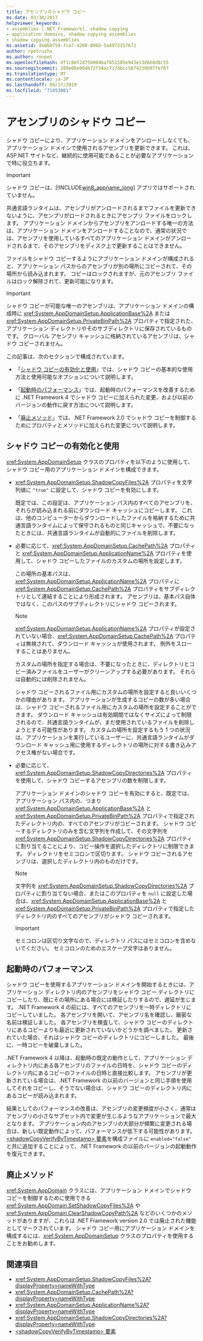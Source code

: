 ```yaml
---
title: アセンブリのシャドウ コピー
ms.date: 03/30/2017
helpviewer_keywords:
- assemblies [.NET Framework], shadow copying
- application domains, shadow copying assemblies
- shadow copying assemblies
ms.assetid: de8b8759-fca7-4260-896b-5a4973157672
author: rpetrusha
ms.author: ronpet
ms.openlocfilehash: df1c86f2d75b0046af851585e943e13d668d8c55
ms.sourcegitcommit: 289e06e904b72f34ac717dbcc5074239b977e707
ms.translationtype: MT
ms.contentlocale: ja-JP
ms.lasthandoff: 09/17/2019
ms.locfileid: "71053081"
---
```

# <a name="shadow-copying-assemblies"></a>アセンブリのシャドウ コピー

シャドウ コピーにより、アプリケーション ドメインをアンロードしなくても、アプリケーション ドメインで使用されるアセンブリを更新できます。 これは、ASP.NET サイトなど、継続的に使用可能であることが必要なアプリケーションで特に役立ちます。

> [!IMPORTANT]
> シャドウ コピーは、[!INCLUDE[win8_appname_long](../../../includes/win8-appname-long-md.md)] アプリではサポートされていません。

共通言語ランタイムは、アセンブリがアンロードされるまでファイルを更新できないように、アセンブリがロードされるときにアセンブリ ファイルをロックします。 アプリケーション ドメインからアセンブリをアンロードする唯一の方法は、アプリケーション ドメインをアンロードすることなので、通常の状況では、アセンブリを使用しているすべてのアプリケーション ドメインがアンロードされるまで、そのアセンブリをディスク上で更新することはできません。

ファイルをシャドウ コピーするようにアプリケーション ドメインが構成されると、アプリケーション パスからのアセンブリが別の場所にコピーされて、その場所から読み込まれます。 コピーはロックされますが、元のアセンブリ ファイルはロック解除されて、更新可能になります。

> [!IMPORTANT]
> シャドウ コピーが可能な唯一のアセンブリは、アプリケーション ドメインの構成時に <xref:System.AppDomainSetup.ApplicationBase%2A> または <xref:System.AppDomainSetup.PrivateBinPath%2A> プロパティで指定された、アプリケーション ディレクトリやそのサブディレクトリに保存されているものです。 グローバル アセンブリ キャッシュに格納されているアセンブリは、シャドウ コピーされません。

この記事は、次のセクションで構成されています。

- 「[シャドウ コピーの有効化と使用](#EnablingAndUsing)」では、シャドウ コピーの基本的な使用方法と使用可能なオプションについて説明します。

- 「[起動時のパフォーマンス](#StartupPerformance)」では、起動時のパフォーマンスを改善するために .NET Framework 4 でシャドウ コピーに加えられた変更、および以前のバージョンの動作に戻す方法について説明します。

- 「[廃止メソッド](#ObsoleteMethods)」では、.NET Framework 2.0 でシャドウ コピーを制御するためにプロパティとメソッドに加えられた変更について説明します。

<a name="EnablingAndUsing"></a>

## <a name="enabling-and-using-shadow-copying"></a>シャドウ コピーの有効化と使用

<xref:System.AppDomainSetup> クラスのプロパティを以下のように使用して、シャドウ コピー用のアプリケーション ドメインを構成できます。

- <xref:System.AppDomainSetup.ShadowCopyFiles%2A> プロパティを文字列値に `"true"` に設定して、シャドウ コピーを有効にします。

  既定では、この設定は、アプリケーション パス内のすべてのアセンブリを、それらが読み込まれる前にダウンロード キャッシュにコピーします。 これは、他のコンピューターからダウンロードしたファイルを格納するために共通言語ランタイムによって保守されるものと同じキャッシュで、不要になったときには、共通言語ランタイムが自動的にファイルを削除します。

- 必要に応じて、<xref:System.AppDomainSetup.CachePath%2A> プロパティと <xref:System.AppDomainSetup.ApplicationName%2A> プロパティを使用して、シャドウ コピーしたファイルのカスタムの場所を設定します。

  この場所の基本パスは、<xref:System.AppDomainSetup.ApplicationName%2A> プロパティに <xref:System.AppDomainSetup.CachePath%2A> プロパティをサブディレクトリとして連結することにより形成されます。 アセンブリは、基本パス自体ではなく、このパスのサブディレクトリにシャドウ コピーされます。

  > [!NOTE]
  > <xref:System.AppDomainSetup.ApplicationName%2A> プロパティが設定されていない場合、<xref:System.AppDomainSetup.CachePath%2A> プロパティは無視されて、ダウンロード キャッシュが使用されます。 例外をスローすることはありません。

  カスタムの場所を指定する場合は、不要になったときに、ディレクトリとコピー済みファイルをユーザーがクリーンアップする必要があります。 それらは自動的には削除されません。

  シャドウ コピーされるファイル用にカスタムの場所を設定すると良いいくつかの理由があります。 アプリケーションが生成するコピーの数が多い場合は、シャドウ コピーされるファイル用にカスタムの場所を設定することができます。 ダウンロード キャッシュは有効期間ではなくサイズによって制限されるので、共通言語ランタイムが、まだ使用されているファイルを削除しようとする可能性があります。 カスタムの場所を設定するもう 1 つの状況は、アプリケーションを実行しているユーザーに、共通言語ランタイムがダウンロード キャッシュ用に使用するディレクトリの場所に対する書き込みアクセス権がない場合です。

- 必要に応じて、<xref:System.AppDomainSetup.ShadowCopyDirectories%2A> プロパティを使用して、シャドウ コピーするアセンブリの数を制限します。

  アプリケーション ドメインのシャドウ コピーを有効にすると、既定では、アプリケーション パス内の、つまり <xref:System.AppDomainSetup.ApplicationBase%2A> と <xref:System.AppDomainSetup.PrivateBinPath%2A> プロパティで指定されたディレクトリ内の、すべてのアセンブリがコピーされます。 シャドウ コピーするディレクトリのみを含む文字列を作成して、その文字列を <xref:System.AppDomainSetup.ShadowCopyDirectories%2A> プロパティに割り当てることにより、コピー操作を選択したディレクトリに制限できます。 ディレクトリをセミコロンで区切ります。 シャドウ コピーされるアセンブリは、選択したディレクトリ内のものだけです。

  > [!NOTE]
  > 文字列を <xref:System.AppDomainSetup.ShadowCopyDirectories%2A> プロパティに割り当てない場合、またはこのプロパティを `null` に設定した場合は、<xref:System.AppDomainSetup.ApplicationBase%2A> と <xref:System.AppDomainSetup.PrivateBinPath%2A> プロパティで指定したディレクトリ内のすべてのアセンブリがシャドウ コピーされます。

  > [!IMPORTANT]
  > セミコロンは区切り文字なので、ディレクトリ パスにはセミコロンを含めないでください。 セミコロンのためのエスケープ文字はありません。

<a name="StartupPerformance"></a>

## <a name="startup-performance"></a>起動時のパフォーマンス

シャドウ コピーを使用するアプリケーション ドメインを開始するときには、アプリケーション ディレクトリ内のアセンブリをシャドウ コピー ディレクトリにコピーしたり、既にその場所にある場合には検証したりするので、遅延が生じます。 .NET Framework 4 の前には、すべてのアセンブリを一時ディレクトリにコピーしていました。 各アセンブリを開いて、アセンブリ名を確認し、厳密な名前は検証しました。 各アセンブリを検査して、シャドウ コピーのディレクトリにあるコピーよりも最近に更新されていないかどうかを調べました。 更新されていた場合、それはシャドウ コピーのディレクトリにコピーしました。 最後に、一時コピーを破棄しました。

.NET Framework 4 以降は、起動時の既定の動作として、アプリケーション ディレクトリ内にある各アセンブリのファイルの日時を、シャドウ コピーのディレクトリ内にあるコピーのファイルの日時と直接比較します。 アセンブリが更新されている場合は、.NET Framework の以前のバージョンと同じ手順を使用してそれをコピーし、そうでない場合は、シャドウ コピーのディレクトリ内にあるコピーが読み込まれます。

結果としてのパフォーマンスの改善は、アセンブリの変更頻度が小さく、通常はアセンブリの小さなサブセット内で変更が生じるようなアプリケーションで最大となります。 アプリケーション内のアセンブリの大部分が頻繁に変更される場合は、新しい既定動作によって、パフォーマンスが低下する可能性があります。 [\<shadowCopyVerifyByTimestamp> 要素](../configure-apps/file-schema/runtime/shadowcopyverifybytimestamp-element.md)を構成ファイルに `enabled="false"` と共に追加することによって、.NET Framework の以前のバージョンの起動動作を復元できます。

<a name="ObsoleteMethods"></a>

## <a name="obsolete-methods"></a>廃止メソッド

<xref:System.AppDomain> クラスには、アプリケーション ドメインでシャドウ コピーを制御するために使用できる <xref:System.AppDomain.SetShadowCopyFiles%2A> や <xref:System.AppDomain.ClearShadowCopyPath%2A> などのいくつかのメソッドがありますが、これらは .NET Framework version 2.0 では廃止された機能としてマークされています。 シャドウ コピー用にアプリケーション ドメインを構成するには、<xref:System.AppDomainSetup> クラスのプロパティを使用することをお勧めします。

## <a name="see-also"></a>関連項目

- <xref:System.AppDomainSetup.ShadowCopyFiles%2A?displayProperty=nameWithType>
- <xref:System.AppDomainSetup.CachePath%2A?displayProperty=nameWithType>
- <xref:System.AppDomainSetup.ApplicationName%2A?displayProperty=nameWithType>
- <xref:System.AppDomainSetup.ShadowCopyDirectories%2A?displayProperty=nameWithType>
- [\<shadowCopyVerifyByTimestamp> 要素](../configure-apps/file-schema/runtime/shadowcopyverifybytimestamp-element.md)
